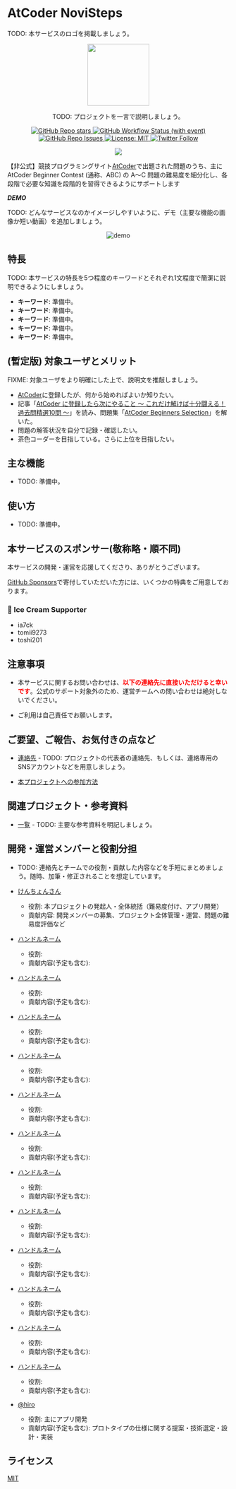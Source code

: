 # AtCoder NoviSteps

TODO: 本サービスのロゴを掲載しましょう。

<p align="center">
    <img width="140" src="https://user-images.githubusercontent.com/" />
  <p align="center">TODO: プロジェクトを一言で説明しましょう。</p>
</p>

<p align="center">
    <a href="https://github.com/KATO-Hiro/AtCoderNovisteps/stargazers">
        <img src="https://img.shields.io/github/stars/KATO-Hiro/AtCoderNovisteps?style=plastic" alt="GitHub Repo stars">
    </a>
    <a href="https://github.com/KATO-Hiro/AtCoderNovisteps/actions/workflows/ci.yml" target="_blank">
        <img src="https://img.shields.io/github/actions/workflow/status/KATO-Hiro/AtCoderNovisteps/ci.yml?branch=main&label=deployment&style=plastic" alt="GitHub Workflow Status (with event)">
    </a>
    <a href="https://github.com/KATO-Hiro/AtCoderNovisteps/issues">
        <img alt="GitHub Repo Issues" src="https://img.shields.io/github/issues/KATO-Hiro/AtCoderNovisteps?&style=plastic"/>
    </a>
    <a href="https://github.com/KATO-Hiro/AtCoderNovisteps/blob/main/LICENSE">
        <img src="https://img.shields.io/badge/license-MIT-brightgreen.svg?style=plastic" alt="License: MIT" />
    </a>
    <a href="https://twitter.com/x">
        <img src="https://img.shields.io/twitter/follow/x?style=social" alt="Twitter Follow" />
    </a>
</p>

<p align="center">
  <a href="https://github.com/sponsors/KATO-Hiro">
    <img src="https://img.shields.io/static/v1?label=Sponsor&message=%E2%9D%A4&logo=GitHub&color=ff69b4"/>
  </a>
</p>

【非公式】競技プログラミングサイト[AtCoder](https://atcoder.jp/)で出題された問題のうち、主にAtCoder Beginner Contest (通称、ABC) の A〜C 問題の難易度を細分化し、各段階で必要な知識を段階的を習得できるようにサポートします

**_DEMO_**

TODO: どんなサービスなのかイメージしやすいように、デモ（主要な機能の画像か短い動画）を追加しましょう。

<div align="center">

![demo](https://user-images.githubusercontent.com)

</div>

## 特長

TODO: 本サービスの特長を5つ程度のキーワードとそれぞれ1文程度で簡潔に説明できるようにしましょう。

- **キーワード**: 準備中。
- **キーワード**: 準備中。
- **キーワード**: 準備中。
- **キーワード**: 準備中。
- **キーワード**: 準備中。

## (暫定版) 対象ユーザとメリット

FIXME: 対象ユーザをより明確にした上で、説明文を推敲しましょう。

- [AtCoder](https://atcoder.jp/)に登録したが、何から始めればよいか知りたい。
- 記事「[AtCoder に登録したら次にやること ～ これだけ解けば十分闘える！過去問精選10問 ～](https://qiita.com/drken/items/fd4e5e3630d0f5859067)」を読み、問題集「[AtCoder Beginners Selection](https://atcoder.jp/contests/abs)」を解いた。
- 問題の解答状況を自分で記録・確認したい。
- 茶色コーダーを目指している。さらに上位を目指したい。

## 主な機能

- TODO: 準備中。

## 使い方

- TODO: 準備中。

## 本サービスのスポンサー(敬称略・順不同)

本サービスの開発・運営を応援してくださり、ありがとうございます。

[GitHub Sponsors](https://github.com/sponsors/KATO-Hiro)で寄付していただいた方には、いくつかの特典をご用意しております。

### 🍨 Ice Cream Supporter

- ia7ck
- tomii9273
- toshi201

## 注意事項

- 本サービスに関するお問い合わせは、<span style="color: red">**以下の連絡先に直接いただけると幸いです**</span>。公式のサポート対象外のため、運営チームへの問い合わせは絶対しないでください。

- ご利用は自己責任でお願いします。

## ご要望、ご報告、お気付きの点など

- [連絡先]() - TODO: プロジェクトの代表者の連絡先、もしくは、連絡専用のSNSアカウントなどを用意しましょう。

- [本プロジェクトへの参加方法](https://github.com/KATO-Hiro/AtCoderNovisteps/blob/main/CONTRIBUTING.md)

## 関連プロジェクト・参考資料

- [一覧]() - TODO: 主要な参考資料を明記しましょう。

## 開発・運営メンバーと役割分担

- TODO: 連絡先とチームでの役割・貢献した内容などを手短にまとめましょう。随時、加筆・修正されることを想定しています。

- [けんちょんさん](連絡先)
  - 役割: 本プロジェクトの発起人・全体統括（難易度付け、アプリ開発）
  - 貢献内容: 開発メンバーの募集、プロジェクト全体管理・運営、問題の難易度評価など
- [ハンドルネーム](連絡先)
  - 役割:
  - 貢献内容(予定も含む):
- [ハンドルネーム](連絡先)
  - 役割:
  - 貢献内容(予定も含む):
- [ハンドルネーム](連絡先)
  - 役割:
  - 貢献内容(予定も含む):
- [ハンドルネーム](連絡先)
  - 役割:
  - 貢献内容(予定も含む):
- [ハンドルネーム](連絡先)
  - 役割:
  - 貢献内容(予定も含む):
- [ハンドルネーム](連絡先)
  - 役割:
  - 貢献内容(予定も含む):
- [ハンドルネーム](連絡先)
  - 役割:
  - 貢献内容(予定も含む):
- [ハンドルネーム](連絡先)
  - 役割:
  - 貢献内容(予定も含む):
- [ハンドルネーム](連絡先)
  - 役割:
  - 貢献内容(予定も含む):
- [ハンドルネーム](連絡先)
  - 役割:
  - 貢献内容(予定も含む):
- [ハンドルネーム](連絡先)
  - 役割:
  - 貢献内容(予定も含む):
- [ハンドルネーム](連絡先)
  - 役割:
  - 貢献内容(予定も含む):
- [@hiro](https://twitter.com/k_hiro1818)
  - 役割: 主にアプリ開発
  - 貢献内容(予定も含む): プロトタイプの仕様に関する提案・技術選定・設計・実装

## ライセンス

[MIT](https://github.com/KATO-Hiro/AtCoderNovisteps/blob/main/LICENSE)
